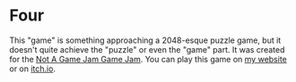 # Four

This "game" is something approaching a 2048-esque puzzle game, but it doesn't
quite achieve the "puzzle" or even the "game" part. It was created for the [Not
A Game Jam Game Jam](https://itch.io/jam/not-a-game-jam-game-jam). You can play
this game on [my website](https://elderephemera.github.io/projects/four) or on
[itch.io](https://elderephemera.itch.io/four).

